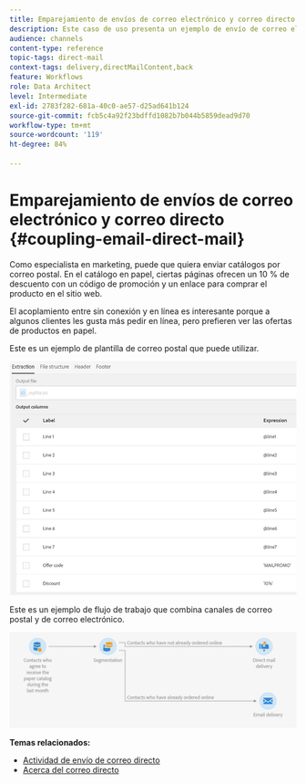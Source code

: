 ```yaml
---
title: Emparejamiento de envíos de correo electrónico y correo directo
description: Este caso de uso presenta un ejemplo de envío de correo electrónico y correo directo desde un flujo de trabajo.
audience: channels
content-type: reference
topic-tags: direct-mail
context-tags: delivery,directMailContent,back
feature: Workflows
role: Data Architect
level: Intermediate
exl-id: 2783f282-681a-40c0-ae57-d25ad641b124
source-git-commit: fcb5c4a92f23bdffd1082b7b044b5859dead9d70
workflow-type: tm+mt
source-wordcount: '119'
ht-degree: 84%

---
```


# Emparejamiento de envíos de correo electrónico y correo directo {#coupling-email-direct-mail}

Como especialista en marketing, puede que quiera enviar catálogos por correo postal. En el catálogo en papel, ciertas páginas ofrecen un 10 % de descuento con un código de promoción y un enlace para comprar el producto en el sitio web.

El acoplamiento entre sin conexión y en línea es interesante porque a algunos clientes les gusta más pedir en línea, pero prefieren ver las ofertas de productos en papel.

Este es un ejemplo de plantilla de correo postal que puede utilizar.

![](assets/direct_mail_9.png)

Este es un ejemplo de flujo de trabajo que combina canales de correo postal y de correo electrónico.

![](assets/direct_mail_10.png)

**Temas relacionados:**

* [Actividad de envío de correo directo](../../automating/using/direct-mail-delivery.md)
* [Acerca del correo directo](../../channels/using/about-direct-mail.md)
